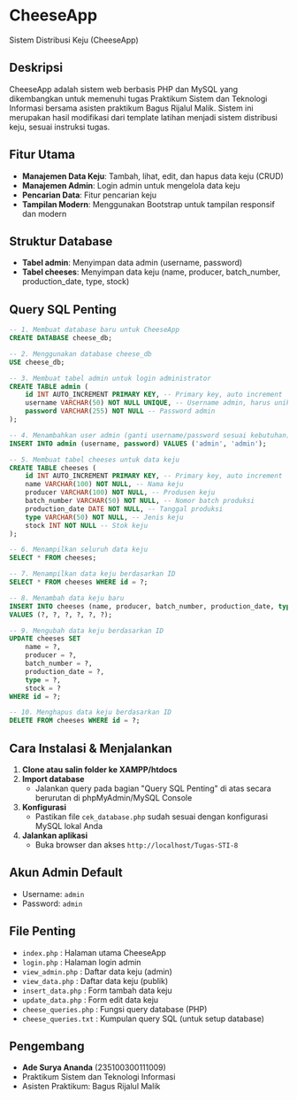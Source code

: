# CheeseApp

Sistem Distribusi Keju (CheeseApp)

## Deskripsi
CheeseApp adalah sistem web berbasis PHP dan MySQL yang dikembangkan untuk memenuhi tugas Praktikum Sistem dan Teknologi Informasi bersama asisten praktikum Bagus Rijalul Malik. Sistem ini merupakan hasil modifikasi dari template latihan menjadi sistem distribusi keju, sesuai instruksi tugas.

## Fitur Utama
- **Manajemen Data Keju**: Tambah, lihat, edit, dan hapus data keju (CRUD)
- **Manajemen Admin**: Login admin untuk mengelola data keju
- **Pencarian Data**: Fitur pencarian keju
- **Tampilan Modern**: Menggunakan Bootstrap untuk tampilan responsif dan modern

## Struktur Database
- **Tabel admin**: Menyimpan data admin (username, password)
- **Tabel cheeses**: Menyimpan data keju (name, producer, batch_number, production_date, type, stock)

## Query SQL Penting
```sql
-- 1. Membuat database baru untuk CheeseApp
CREATE DATABASE cheese_db;

-- 2. Menggunakan database cheese_db
USE cheese_db;

-- 3. Membuat tabel admin untuk login administrator
CREATE TABLE admin (
    id INT AUTO_INCREMENT PRIMARY KEY, -- Primary key, auto increment
    username VARCHAR(50) NOT NULL UNIQUE, -- Username admin, harus unik
    password VARCHAR(255) NOT NULL -- Password admin
);

-- 4. Menambahkan user admin (ganti username/password sesuai kebutuhan)
INSERT INTO admin (username, password) VALUES ('admin', 'admin');

-- 5. Membuat tabel cheeses untuk data keju
CREATE TABLE cheeses (
    id INT AUTO_INCREMENT PRIMARY KEY, -- Primary key, auto increment
    name VARCHAR(100) NOT NULL, -- Nama keju
    producer VARCHAR(100) NOT NULL, -- Produsen keju
    batch_number VARCHAR(50) NOT NULL, -- Nomor batch produksi
    production_date DATE NOT NULL, -- Tanggal produksi
    type VARCHAR(50) NOT NULL, -- Jenis keju
    stock INT NOT NULL -- Stok keju
);

-- 6. Menampilkan seluruh data keju
SELECT * FROM cheeses;

-- 7. Menampilkan data keju berdasarkan ID
SELECT * FROM cheeses WHERE id = ?;

-- 8. Menambah data keju baru
INSERT INTO cheeses (name, producer, batch_number, production_date, type, stock)
VALUES (?, ?, ?, ?, ?, ?);

-- 9. Mengubah data keju berdasarkan ID
UPDATE cheeses SET
    name = ?,
    producer = ?,
    batch_number = ?,
    production_date = ?,
    type = ?,
    stock = ?
WHERE id = ?;

-- 10. Menghapus data keju berdasarkan ID
DELETE FROM cheeses WHERE id = ?;
```

## Cara Instalasi & Menjalankan
1. **Clone atau salin folder ke XAMPP/htdocs**
2. **Import database**
   - Jalankan query pada bagian "Query SQL Penting" di atas secara berurutan di phpMyAdmin/MySQL Console
3. **Konfigurasi**
   - Pastikan file `cek_database.php` sudah sesuai dengan konfigurasi MySQL lokal Anda
4. **Jalankan aplikasi**
   - Buka browser dan akses `http://localhost/Tugas-STI-8`

## Akun Admin Default
- Username: `admin`
- Password: `admin`

## File Penting
- `index.php` : Halaman utama CheeseApp
- `login.php` : Halaman login admin
- `view_admin.php` : Daftar data keju (admin)
- `view_data.php` : Daftar data keju (publik)
- `insert_data.php` : Form tambah data keju
- `update_data.php` : Form edit data keju
- `cheese_queries.php` : Fungsi query database (PHP)
- `cheese_queries.txt` : Kumpulan query SQL (untuk setup database)

## Pengembang
- **Ade Surya Ananda** (235100300111009)
- Praktikum Sistem dan Teknologi Informasi
- Asisten Praktikum: Bagus Rijalul Malik
